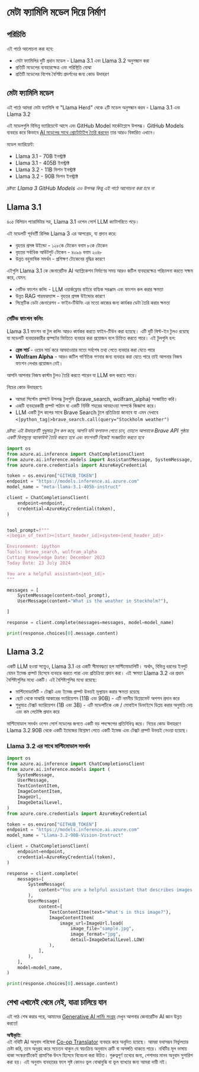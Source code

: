 <!--
CO_OP_TRANSLATOR_METADATA:
{
  "original_hash": "4c2a0b0c738b649ef049fb99a23be661",
  "translation_date": "2025-05-20T11:08:42+00:00",
  "source_file": "21-meta/README.md",
  "language_code": "bn"
}
-->
# মেটা ফ্যামিলি মডেল দিয়ে নির্মাণ

## পরিচিতি

এই পাঠে আলোচনা করা হবে:

- মেটা ফ্যামিলির দুটি প্রধান মডেল - Llama 3.1 এবং Llama 3.2 অনুসন্ধান করা
- প্রতিটি মডেলের ব্যবহারক্ষেত্র এবং পরিস্থিতি বোঝা
- প্রতিটি মডেলের বিশেষ বৈশিষ্ট্য প্রদর্শনের জন্য কোড উদাহরণ

## মেটা ফ্যামিলি মডেল

এই পাঠে আমরা মেটা ফ্যামিলি বা "Llama Herd" থেকে ২টি মডেল অনুসন্ধান করব - Llama 3.1 এবং Llama 3.2

এই মডেলগুলি বিভিন্ন ভ্যারিয়েন্টে আসে এবং GitHub Model মার্কেটপ্লেসে উপলব্ধ। GitHub Models ব্যবহার করে কিভাবে [AI মডেলের সাথে প্রোটোটাইপ তৈরি করবেন](https://docs.github.com/en/github-models/prototyping-with-ai-models?WT.mc_id=academic-105485-koreyst) তার আরও বিস্তারিত এখানে।

মডেল ভ্যারিয়েন্ট:
- Llama 3.1 - 70B ইনস্ট্রাক্ট
- Llama 3.1 - 405B ইনস্ট্রাক্ট
- Llama 3.2 - 11B ভিশন ইনস্ট্রাক্ট
- Llama 3.2 - 90B ভিশন ইনস্ট্রাক্ট

*দ্রষ্টব্য: Llama 3 GitHub Models এও উপলব্ধ কিন্তু এই পাঠে আলোচনা করা হবে না*

## Llama 3.1

৪০৫ বিলিয়ন প্যারামিটার সহ, Llama 3.1 ওপেন সোর্স LLM ক্যাটাগরিতে পড়ে।

এই মডেলটি পূর্ববর্তী রিলিজ Llama 3 এর আপগ্রেড, যা প্রদান করে:

- বৃহত্তর প্রসঙ্গ উইন্ডো - ১২৮কে টোকেন বনাম ৮কে টোকেন
- বৃহত্তর সর্বাধিক আউটপুট টোকেন - ৪০৯৬ বনাম ২০৪৮
- উন্নত বহুভাষিক সমর্থন - প্রশিক্ষণ টোকেনের বৃদ্ধির কারণে

এইগুলি Llama 3.1 কে জেনারেটিভ AI অ্যাপ্লিকেশন নির্মাণের সময় আরও জটিল ব্যবহারক্ষেত্র পরিচালনা করতে সক্ষম করে, যেমন:

- নেটিভ ফাংশন কলিং - LLM ওয়ার্কফ্লোর বাইরে বাহ্যিক সরঞ্জাম এবং ফাংশন কল করার ক্ষমতা
- উন্নত RAG পারফরম্যান্স - বৃহত্তর প্রসঙ্গ উইন্ডোর কারণে
- সিন্থেটিক ডেটা জেনারেশন - ফাইন-টিউনিং এর মতো কাজের জন্য কার্যকর ডেটা তৈরি করার ক্ষমতা

### নেটিভ ফাংশন কলিং

Llama 3.1 ফাংশন বা টুল কলিং আরও কার্যকর করতে ফাইন-টিউন করা হয়েছে। এটি দুটি বিল্ট-ইন টুলও রয়েছে যা মডেলটি ব্যবহারকারীর প্রম্পটের ভিত্তিতে ব্যবহার করা প্রয়োজন বলে চিহ্নিত করতে পারে। এই টুলগুলি হল:

- **ব্রেভ সার্চ** - ওয়েব সার্চ করে আবহাওয়ার মতো সর্বশেষ তথ্য পেতে ব্যবহার করা যেতে পারে
- **Wolfram Alpha** - আরও জটিল গাণিতিক গণনার জন্য ব্যবহার করা যেতে পারে তাই আপনার নিজস্ব ফাংশন লেখার প্রয়োজন নেই।

আপনি আপনার নিজস্ব কাস্টম টুলও তৈরি করতে পারেন যা LLM কল করতে পারে।

নিচের কোড উদাহরণে:

- আমরা সিস্টেম প্রম্পটে উপলব্ধ টুলগুলি (brave_search, wolfram_alpha) সংজ্ঞায়িত করি।
- একটি ব্যবহারকারী প্রম্পট পাঠান যা একটি নির্দিষ্ট শহরের আবহাওয়া সম্পর্কে জিজ্ঞাসা করে।
- LLM একটি টুল কলের সাথে Brave Search টুলে প্রতিক্রিয়া জানাবে যা এমন দেখাবে `<|python_tag|>brave_search.call(query="Stockholm weather")`

*দ্রষ্টব্য: এই উদাহরণটি শুধুমাত্র টুল কল করে, আপনি যদি ফলাফল পেতে চান, তাহলে আপনাকে Brave API পৃষ্ঠায় একটি বিনামূল্যে অ্যাকাউন্ট তৈরি করতে হবে এবং ফাংশনটি নিজেই সংজ্ঞায়িত করতে হবে*

```python 
import os
from azure.ai.inference import ChatCompletionsClient
from azure.ai.inference.models import AssistantMessage, SystemMessage, UserMessage
from azure.core.credentials import AzureKeyCredential

token = os.environ["GITHUB_TOKEN"]
endpoint = "https://models.inference.ai.azure.com"
model_name = "meta-llama-3.1-405b-instruct"

client = ChatCompletionsClient(
    endpoint=endpoint,
    credential=AzureKeyCredential(token),
)


tool_prompt=f"""
<|begin_of_text|><|start_header_id|>system<|end_header_id|>

Environment: ipython
Tools: brave_search, wolfram_alpha
Cutting Knowledge Date: December 2023
Today Date: 23 July 2024

You are a helpful assistant<|eot_id|>
"""

messages = [
    SystemMessage(content=tool_prompt),
    UserMessage(content="What is the weather in Stockholm?"),

]

response = client.complete(messages=messages, model=model_name)

print(response.choices[0].message.content)
```

## Llama 3.2

একটি LLM হওয়া সত্ত্বেও, Llama 3.1 এর একটি সীমাবদ্ধতা হল মাল্টিমোডালিটি। অর্থাৎ, বিভিন্ন ধরনের ইনপুট যেমন ইমেজ প্রম্পট হিসেবে ব্যবহার করতে পারা এবং প্রতিক্রিয়া প্রদান করা। এই ক্ষমতা Llama 3.2 এর প্রধান বৈশিষ্ট্যগুলির মধ্যে একটি। এই বৈশিষ্ট্যগুলির মধ্যে রয়েছে:

- মাল্টিমোডালিটি - টেক্সট এবং ইমেজ প্রম্পট উভয়ই মূল্যায়ন করার ক্ষমতা রয়েছে
- ছোট থেকে মাঝারি আকারের ভ্যারিয়েশন (11B এবং 90B) - এটি নমনীয় ডিপ্লয়মেন্ট অপশন প্রদান করে
- শুধুমাত্র টেক্সট ভ্যারিয়েশন (1B এবং 3B) - এটি মডেলটিকে এজ / মোবাইল ডিভাইসে ডিপ্লয় করার অনুমতি দেয় এবং কম লেটেন্সি প্রদান করে

মাল্টিমোডাল সমর্থন ওপেন সোর্স মডেলের জগতে একটি বড় পদক্ষেপের প্রতিনিধিত্ব করে। নিচের কোড উদাহরণে Llama 3.2 90B থেকে একটি ইমেজের বিশ্লেষণ পেতে একটি ইমেজ এবং টেক্সট প্রম্পট উভয়ই নেওয়া হয়েছে।

### Llama 3.2 এর সাথে মাল্টিমোডাল সমর্থন

```python 
import os
from azure.ai.inference import ChatCompletionsClient
from azure.ai.inference.models import (
    SystemMessage,
    UserMessage,
    TextContentItem,
    ImageContentItem,
    ImageUrl,
    ImageDetailLevel,
)
from azure.core.credentials import AzureKeyCredential

token = os.environ["GITHUB_TOKEN"]
endpoint = "https://models.inference.ai.azure.com"
model_name = "Llama-3.2-90B-Vision-Instruct"

client = ChatCompletionsClient(
    endpoint=endpoint,
    credential=AzureKeyCredential(token),
)

response = client.complete(
    messages=[
        SystemMessage(
            content="You are a helpful assistant that describes images in details."
        ),
        UserMessage(
            content=[
                TextContentItem(text="What's in this image?"),
                ImageContentItem(
                    image_url=ImageUrl.load(
                        image_file="sample.jpg",
                        image_format="jpg",
                        detail=ImageDetailLevel.LOW)
                ),
            ],
        ),
    ],
    model=model_name,
)

print(response.choices[0].message.content)
```

## শেখা এখানেই থেমে নেই, যাত্রা চালিয়ে যান

এই পাঠ শেষ করার পরে, আমাদের [Generative AI লার্নিং সংগ্রহ](https://aka.ms/genai-collection?WT.mc_id=academic-105485-koreyst) দেখুন আপনার জেনারেটিভ AI জ্ঞান উন্নত করতে!

**অস্বীকৃতি**:  
এই নথিটি AI অনুবাদ পরিষেবা [Co-op Translator](https://github.com/Azure/co-op-translator) ব্যবহার করে অনূদিত হয়েছে। আমরা যথাসম্ভব নির্ভুলতার চেষ্টা করি, তবে অনুগ্রহ করে সচেতন থাকুন যে স্বয়ংক্রিয় অনুবাদে ত্রুটি বা অসঙ্গতি থাকতে পারে। নথিটির মূল ভাষায় থাকা সংস্করণটিকেই প্রামাণিক উৎস হিসেবে বিবেচনা করা উচিত। গুরুত্বপূর্ণ তথ্যের জন্য, পেশাদার মানব অনুবাদ সুপারিশ করা হয়। এই অনুবাদ ব্যবহারের ফলে সৃষ্ট কোনও ভুল বোঝাবুঝি বা ভুল ব্যাখ্যার জন্য আমরা দায়ী নই।